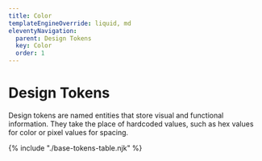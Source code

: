 ```yaml
---
title: Color
templateEngineOverride: liquid, md
eleventyNavigation:
  parent: Design Tokens
  key: Color
  order: 1
---
```


[//]: # (templateEngineOverride: njk, md)
<div class="ds-component__heading-wrapper">
  <h1 class="ds-heading-1">Design Tokens</h1>
  <p class="ds-component__heading-description">
  Design tokens are named entities that store visual and functional information. They take the place of hardcoded values, such as hex values for color or pixel values for spacing.
  </p>
</div>

[//]: # (## Color)

{% include "./base-tokens-table.njk" %}
